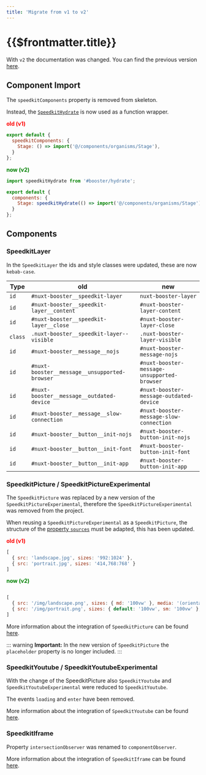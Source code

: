 ```yaml
---
title: 'Migrate from v1 to v2'
---
```


# {{$frontmatter.title}}

With `v2` the documentation was changed. You can find the previous version [here](https://nuxt-booster.grabarzundpartner.dev/v1/).

## Component Import

The `speedkitComponents` property is removed from skeleton.

Instead, the [`SpeedkitHydrate`](/v2/guide/usage#import-components) is now used as a function wrapper.

**<span style="color: red;">old (v1)</span>**

````js
export default {
  speedkitComponents: {
    Stage: () => import('@/components/organisms/Stage'),
  }
};
````

**<span style="color: green;">now (v2)</span>**

````js
import speedkitHydrate from '#booster/hydrate';

export default {
  components: {
    Stage: speedkitHydrate(() => import('@/components/organisms/Stage')),
  }
};
````

## Components

### SpeedkitLayer

In the `SpeedkitLayer` the ids and style classes were updated, these are now `kebab-case`.

| Type    | old                                            | new                                          |
| ------- | ---------------------------------------------- | -------------------------------------------- |
| `id`    | `#nuxt-booster__speedkit-layer`               | `nuxt-booster-layer`                        |
| `id`    | `#nuxt-booster__speedkit-layer__content`      | `#nuxt-booster-layer-content`               |
| `id`    | `#nuxt-booster__speedkit-layer__close`        | `#nuxt-booster-layer-close`                 |
| `class` | `.nuxt-booster__speedkit-layer--visible`      | `.nuxt-booster-layer-visible`               |
| `id`    | `#nuxt-booster__message__nojs`                | `#nuxt-booster-message-nojs`                |
| `id`    | `#nuxt-booster__message__unsupported-browser` | `#nuxt-booster-message-unsupported-browser` |
| `id`    | `#nuxt-booster__message__outdated-device`     | `#nuxt-booster-message-outdated-device`     |
| `id`    | `#nuxt-booster__message__slow-connection`     | `#nuxt-booster-message-slow-connection`     |
| `id`    | `#nuxt-booster__button__init-nojs`            | `#nuxt-booster-button-init-nojs`            |
| `id`    | `#nuxt-booster__button__init-font`            | `#nuxt-booster-button-init-font`            |
| `id`    | `#nuxt-booster__button__init-app`             | `#nuxt-booster-button-init-app`             |

### SpeedkitPicture / SpeedkitPictureExperimental

The `SpeedkitPicture` was replaced by a new version of the `SpeedkitPictureExperimental`, therefore the `SpeedkitPictureExperimental` was removed from the project.

When reusing a `SpeedkitPictureExperimental` as a `SpeedkitPicture`, the structure of the [property `sources`](/v2/components/speedkit-picture#sources) must be adapted, this has been updated.

**<span style="color: red;">old (v1)</span>**

````js
[ 
  { src: 'landscape.jpg', sizes: '992:1024' },
  { src: 'portrait.jpg', sizes: '414,768:768' }
]
````

**<span style="color: green;">now (v2)</span>**

````js

[
  { src: '/img/landscape.png', sizes: { md: '100vw' }, media: '(orientation: landscape)' },
  { src: '/img/portrait.png', sizes: { default: '100vw', sm: '100vw' }, media: '(orientation: portrait)' }
]
````

More information about the integration of `SpeedkitPicture` can be found [here](/v2/components/speedkit-picture).

::: warning
**Important:** In the new version of `SpeedkitPicture` the `placeholder` property is no longer included.
:::

### SpeedkitYoutube / SpeedkitYoutubeExperimental

With the change of the SpeedkitPicture also `SpeedkitYoutube` and `SpeedkitYoutubeExperimental` were reduced to `SpeedkitYoutube`.

The events `loading` and `enter` have been removed.

More information about the integration of `SpeedkitYoutube` can be found [here](/v2/components/speedkit-youtube).

### SpeedkitIframe

Property `intersectionObserver` was renamed to `componentObserver`.

More information about the integration of `SpeedkitIframe` can be found [here](/v2/components/speedkit-iframe).
